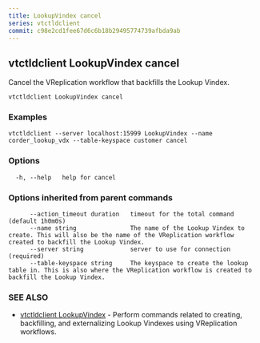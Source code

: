 ```yaml
---
title: LookupVindex cancel
series: vtctldclient
commit: c98e2cd1fee67d6c6b18b29495774739afbda9ab
---
```

## vtctldclient LookupVindex cancel

Cancel the VReplication workflow that backfills the Lookup Vindex.

```
vtctldclient LookupVindex cancel
```

### Examples

```
vtctldclient --server localhost:15999 LookupVindex --name corder_lookup_vdx --table-keyspace customer cancel
```

### Options

```
  -h, --help   help for cancel
```

### Options inherited from parent commands

```
      --action_timeout duration   timeout for the total command (default 1h0m0s)
      --name string               The name of the Lookup Vindex to create. This will also be the name of the VReplication workflow created to backfill the Lookup Vindex.
      --server string             server to use for connection (required)
      --table-keyspace string     The keyspace to create the lookup table in. This is also where the VReplication workflow is created to backfill the Lookup Vindex.
```

### SEE ALSO

* [vtctldclient LookupVindex](../)	 - Perform commands related to creating, backfilling, and externalizing Lookup Vindexes using VReplication workflows.

